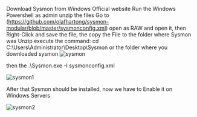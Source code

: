 Download Sysmon from Windows Official website
Run the Windows Powershell as admin
unzip the files
Go to (https://github.com/olafhartong/sysmon-modular/blob/master/sysmonconfig.xml) open as RAW and open it, then Right-Click and save the file, the copy the File to the folder where Sysmon was Unzip
execute the command: cd C:\Users\Administrator\Desktop\Sysmon or the folder where you downloaded sysmon
![sysmon](https://github.com/user-attachments/assets/e4d9017d-c51d-45a6-9c9f-eabbfb358f3c)

then the .\Sysmon.exe -I sysmonconfig.xml

![sysmon1](https://github.com/user-attachments/assets/c7101442-d755-48a8-b037-cb5950006109)

After that Sysmon should be installed, now we have to Enable it on Windows Servers

![sysmon2](https://github.com/user-attachments/assets/e8a794d0-bbf0-4a20-bc4d-bad14e1ea575)
